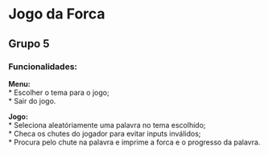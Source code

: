 # Jogo da Forca 

## Grupo 5

### Funcionalidades:

**Menu:**<br/>
    * Escolher o tema para o jogo;<br/>
    * Sair do jogo.<br/>

**Jogo:**<br/>
    * Seleciona aleatóriamente uma palavra no tema escolhido;<br/>
    * Checa os chutes do jogador para evitar inputs inválidos;<br/>
    * Procura pelo chute na palavra e imprime a forca e o progresso da palavra.

